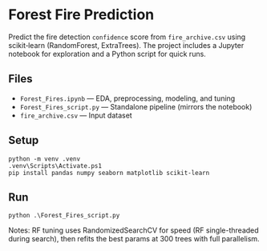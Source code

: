 # Forest Fire Prediction

Predict the fire detection `confidence` score from `fire_archive.csv` using scikit‑learn (RandomForest, ExtraTrees). The project includes a Jupyter notebook for exploration and a Python script for quick runs.

## Files
- `Forest_Fires.ipynb` — EDA, preprocessing, modeling, and tuning
- `Forest_Fires_script.py` — Standalone pipeline (mirrors the notebook)
- `fire_archive.csv` — Input dataset

## Setup
```pwsh
python -m venv .venv
.venv\Scripts\Activate.ps1
pip install pandas numpy seaborn matplotlib scikit-learn
```

## Run
```pwsh
python .\Forest_Fires_script.py
```

Notes: RF tuning uses RandomizedSearchCV for speed (RF single-threaded during search), then refits the best params at 300 trees with full parallelism.
